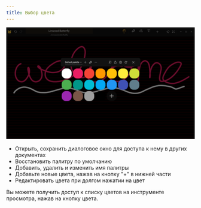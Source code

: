 ```yaml
---
title: Выбор цвета
---
```


![Каталог цвета](color_picker.png)

- Открыть, сохранить диалоговое окно для доступа к нему в других документах
- Восстановить палитру по умолчанию
- Добавить, удалить и изменить имя палитры
- Добавьте новые цвета, нажав на кнопку "+" в нижней части
- Редактировать цвета при долгом нажатии на цвет

Вы можете получить доступ к списку цветов на инструменте просмотра, нажав на кнопку цвета.
